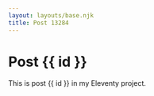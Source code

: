 ```yaml
---
layout: layouts/base.njk
title: Post 13284
---
```


# Post {{ id }}

This is post {{ id }} in my Eleventy project.
